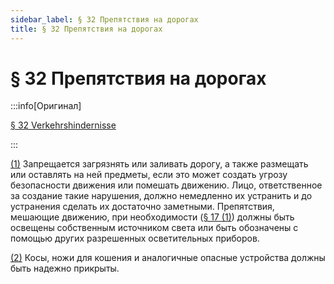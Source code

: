 ```yaml
---
sidebar_label: § 32 Препятствия на дорогах
title: § 32 Препятствия на дорогах
---
```


<VerifiedTranslationIcon />

# § 32 Препятствия на дорогах

:::info[Оригинал]

[§ 32 Verkehrshindernisse](https://www.gesetze-im-internet.de/stvo_2013/__32.html)

:::


<span id="1">[(1)](#1)</span> Запрещается загрязнять или заливать дорогу, а также размещать или оставлять
на ней предметы, если это может создать угрозу безопасности движения или помешать движению. Лицо, ответственное за
создание такие нарушения, должно немедленно их устранить и до устранения сделать их
достаточно заметными. Препятствия, мешающие движению, при необходимости ([§ 17 (1)](/docs/general-traffic-rules/lighting#1)) должны
быть освещены собственным источником света или быть обозначены с помощью других разрешенных
осветительных приборов.


<span id="2">[(2)](#2)</span> Косы, ножи для кошения и аналогичные опасные устройства должны быть надежно прикрыты.
